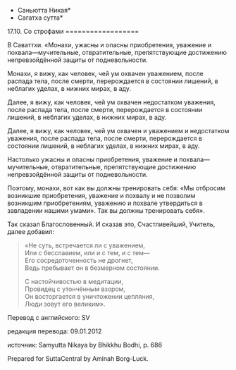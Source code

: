 * Саньютта Никая*
* Сагатха сутта*

17\.10\. Со строфами
\=\=\=\=\=\=\=\=\=\=\=\=\=\=\=\=\=\=

В Саваттхи\. «Монахи, ужасны и опасны приобретения, уважение и похвала—мучительные, отвратительные, препятствующие достижению непревзойдённой защиты от подневольности\.

Монахи, я вижу, как человек, чей ум охвачен уважением, после распада тела, после смерти, перерождается в состоянии лишений, в неблагих уделах, в нижних мирах, в аду\.

Далее, я вижу, как человек, чей ум охвачен недостатком уважения, после распада тела, после смерти, перерождается в состоянии лишений, в неблагих уделах, в нижних мирах, в аду\.

Далее, я вижу, как человек, чей ум охвачен и уважением и недостатком уважения, после распада тела, после смерти, перерождается в состоянии лишений, в неблагих уделах, в нижних мирах, в аду\.

Настолько ужасны и опасны приобретения, уважение и похвала—мучительные, отвратительные, препятствующие достижению непревзойдённой защиты от подневольности\.

Поэтому, монахи, вот как вы должны тренировать себя: «Мы отбросим возникшие приобретения, уважение и похвалу и не позволим возникшим приобретениям, уважению и похвале утвердиться в завладении нашими умами»\. Так вы должны тренировать себя»\.

Так сказал Благословенный\. И сказав это, Счастливейший, Учитель, далее добавил:

> «Не суть, встречается ли с уважением,  
> Или с бесславием, или и с тем, и с тем—  
> Его сосредоточенность не дрогнет,  
> Ведь пребывает он в безмерном состоянии\.  
>   
> С настойчивостью в медитации,  
> Провидец с утончённым взором,  
> Он восторгается в уничтожении цепляния,  
> Люди зовут его великим»\.

Перевод с английского: SV

редакция перевода: 09\.01\.2012

источник: Samyutta Nikaya by Bhikkhu Bodhi, p\. 686

Prepared for SuttaCentral by Aminah Borg\-Luck\.